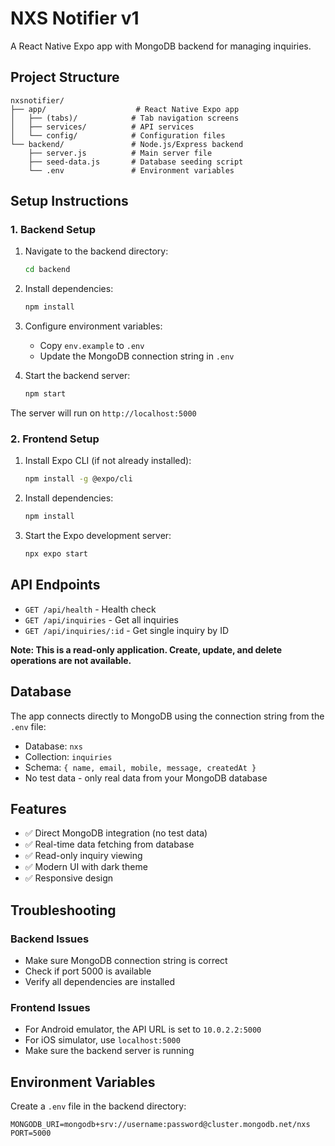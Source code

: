 # NXS Notifier v1

A React Native Expo app with MongoDB backend for managing inquiries.

## Project Structure

```
nxsnotifier/
├── app/                    # React Native Expo app
│   ├── (tabs)/            # Tab navigation screens
│   ├── services/          # API services
│   └── config/            # Configuration files
└── backend/               # Node.js/Express backend
    ├── server.js          # Main server file
    ├── seed-data.js       # Database seeding script
    └── .env               # Environment variables
```

## Setup Instructions

### 1. Backend Setup

1. Navigate to the backend directory:

   ```bash
   cd backend
   ```

2. Install dependencies:

   ```bash
   npm install
   ```

3. Configure environment variables:

   - Copy `env.example` to `.env`
   - Update the MongoDB connection string in `.env`

4. Start the backend server:
   ```bash
   npm start
   ```

The server will run on `http://localhost:5000`

### 2. Frontend Setup

1. Install Expo CLI (if not already installed):

   ```bash
   npm install -g @expo/cli
   ```

2. Install dependencies:

   ```bash
   npm install
   ```

3. Start the Expo development server:
   ```bash
   npx expo start
   ```

## API Endpoints

- `GET /api/health` - Health check
- `GET /api/inquiries` - Get all inquiries
- `GET /api/inquiries/:id` - Get single inquiry by ID

**Note: This is a read-only application. Create, update, and delete operations are not available.**

## Database

The app connects directly to MongoDB using the connection string from the `.env` file:

- Database: `nxs`
- Collection: `inquiries`
- Schema: `{ name, email, mobile, message, createdAt }`
- No test data - only real data from your MongoDB database

## Features

- ✅ Direct MongoDB integration (no test data)
- ✅ Real-time data fetching from database
- ✅ Read-only inquiry viewing
- ✅ Modern UI with dark theme
- ✅ Responsive design

## Troubleshooting

### Backend Issues

- Make sure MongoDB connection string is correct
- Check if port 5000 is available
- Verify all dependencies are installed

### Frontend Issues

- For Android emulator, the API URL is set to `10.0.2.2:5000`
- For iOS simulator, use `localhost:5000`
- Make sure the backend server is running

## Environment Variables

Create a `.env` file in the backend directory:

```env
MONGODB_URI=mongodb+srv://username:password@cluster.mongodb.net/nxs
PORT=5000
```
